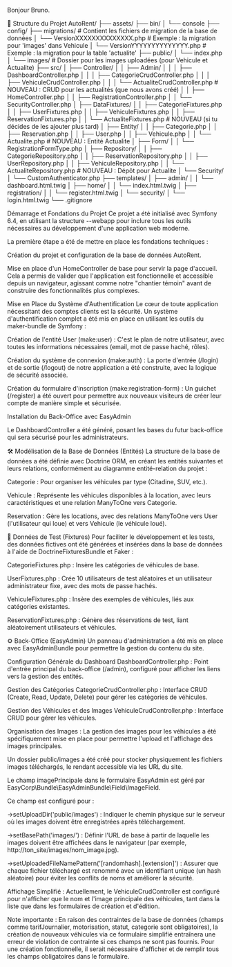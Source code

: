 Bonjour Bruno.


📁 Structure du Projet
AutoRent/
├── assets/
├── bin/
│   └── console
├── config/
├── migrations/             # Contient les fichiers de migration de la base de données
│   └── VersionXXXXXXXXXXXXXX.php # Exemple : la migration pour 'images' dans Vehicule
│   └── VersionYYYYYYYYYYYYYY.php # Exemple : la migration pour la table 'actualite'
├── public/
│   └── index.php
│   └── images/             # Dossier pour les images uploadées (pour Vehicule et Actualite)
├── src/
│   ├── Controller/
│   │   ├── Admin/
│   │   │   ├── DashboardController.php
│   │   │   ├── CategorieCrudController.php
│   │   │   ├── VehiculeCrudController.php
│   │   │   └── ActualiteCrudController.php   # NOUVEAU : CRUD pour les actualités (que nous avons créé)
│   │   ├── HomeController.php
│   │   ├── RegistrationController.php
│   │   └── SecurityController.php
│   ├── DataFixtures/
│   │   ├── CategorieFixtures.php
│   │   ├── UserFixtures.php
│   │   ├── VehiculeFixtures.php
│   │   ├── ReservationFixtures.php
│   │   └── ActualiteFixtures.php         # NOUVEAU (si tu décides de les ajouter plus tard)
│   ├── Entity/
│   │   ├── Categorie.php
│   │   ├── Reservation.php
│   │   ├── User.php
│   │   ├── Vehicule.php
│   │   └── Actualite.php                 # NOUVEAU : Entité Actualite
│   ├── Form/
│   │   └── RegistrationFormType.php
│   ├── Repository/
│   │   ├── CategorieRepository.php
│   │   ├── ReservationRepository.php
│   │   ├── UserRepository.php
│   │   ├── VehiculeRepository.php
│   │   └── ActualiteRepository.php         # NOUVEAU : Dépôt pour Actualite
│   └── Security/
│       └── CustomAuthenticator.php
├── templates/
│   ├── admin/
│   │   └── dashboard.html.twig
│   ├── home/
│   │   └── index.html.twig
│   ├── registration/
│   │   └── register.html.twig
│   └── security/
│       └── login.html.twig
└── .gitignore  

Démarrage et Fondations du Projet
Ce projet a été initialisé avec Symfony 6.4, en utilisant la structure --webapp pour inclure tous les outils nécessaires au développement d'une application web moderne.

La première étape a été de mettre en place les fondations techniques :

Création du projet et configuration de la base de données AutoRent.

Mise en place d'un HomeController de base pour servir la page d'accueil. Cela a permis de valider que l'application est fonctionnelle et accessible depuis un navigateur, agissant comme notre "chantier témoin" avant de construire des fonctionnalités plus complexes.

Mise en Place du Système d'Authentification
Le cœur de toute application nécessitant des comptes clients est la sécurité. Un système d'authentification complet a été mis en place en utilisant les outils du maker-bundle de Symfony :

Création de l'entité User (make:user) : C'est le plan de notre utilisateur, avec toutes les informations nécessaires (email, mot de passe haché, rôles).

Création du système de connexion (make:auth) : La porte d'entrée (/login) et de sortie (/logout) de notre application a été construite, avec la logique de sécurité associée.

Création du formulaire d'inscription (make:registration-form) : Un guichet (/register) a été ouvert pour permettre aux nouveaux visiteurs de créer leur compte de manière simple et sécurisée.

Installation du Back-Office avec EasyAdmin

Le DashboardController a été généré, posant les bases du futur back-office qui sera sécurisé pour les administrateurs.

🛠️ Modélisation de la Base de Données (Entités)
La structure de la base de données a été définie avec Doctrine ORM, en créant les entités suivantes et leurs relations, conformément au diagramme entité-relation du projet :

Categorie : Pour organiser les véhicules par type (Citadine, SUV, etc.).

Vehicule : Représente les véhicules disponibles à la location, avec leurs caractéristiques et une relation ManyToOne vers Categorie.

Reservation : Gère les locations, avec des relations ManyToOne vers User (l'utilisateur qui loue) et vers Vehicule (le véhicule loué).

🧪 Données de Test (Fixtures)
Pour faciliter le développement et les tests, des données fictives ont été générées et insérées dans la base de données à l'aide de DoctrineFixturesBundle et Faker :

CategorieFixtures.php : Insère les catégories de véhicules de base.

UserFixtures.php : Crée 10 utilisateurs de test aléatoires et un utilisateur administrateur fixe, avec des mots de passe hachés.

VehiculeFixtures.php : Insère des exemples de véhicules, liés aux catégories existantes.

ReservationFixtures.php : Génère des réservations de test, liant aléatoirement utilisateurs et véhicules.

⚙️ Back-Office (EasyAdmin)
Un panneau d'administration a été mis en place avec EasyAdminBundle pour permettre la gestion du contenu du site.

Configuration Générale du Dashboard
DashboardController.php : Point d'entrée principal du back-office (/admin), configuré pour afficher les liens vers la gestion des entités.

Gestion des Catégories
CategorieCrudController.php : Interface CRUD (Create, Read, Update, Delete) pour gérer les catégories de véhicules.

Gestion des Véhicules et des Images
VehiculeCrudController.php : Interface CRUD pour gérer les véhicules.

Organisation des Images : La gestion des images pour les véhicules a été spécifiquement mise en place pour permettre l'upload et l'affichage des images principales.

Un dossier public/images a été créé pour stocker physiquement les fichiers images téléchargés, le rendant accessible via les URL du site.

Le champ imagePrincipale dans le formulaire EasyAdmin est géré par EasyCorp\Bundle\EasyAdminBundle\Field\ImageField.

Ce champ est configuré pour :

->setUploadDir('public/images') : Indiquer le chemin physique sur le serveur où les images doivent être enregistrées après téléchargement.

->setBasePath('images/') : Définir l'URL de base à partir de laquelle les images doivent être affichées dans le navigateur (par exemple, http://ton_site/images/nom_image.jpg).

->setUploadedFileNamePattern('[randomhash].[extension]') : Assurer que chaque fichier téléchargé est renommé avec un identifiant unique (un hash aléatoire) pour éviter les conflits de noms et améliorer la sécurité.

Affichage Simplifié : Actuellement, le VehiculeCrudController est configuré pour n'afficher que le nom et l'image principale des véhicules, tant dans la liste que dans les formulaires de création et d'édition.

Note importante : En raison des contraintes de la base de données (champs comme tarifJournalier, motorisation, statut, categorie sont obligatoires), la création de nouveaux véhicules via ce formulaire simplifié entraînera une erreur de violation de contrainte si ces champs ne sont pas fournis. Pour une création fonctionnelle, il serait nécessaire d'afficher et de remplir tous les champs obligatoires dans le formulaire.